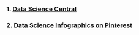 ### 1. [Data Science Central](http://www.datasciencecentral.com/)
### 2. [Data Science Infographics on Pinterest](https://www.pinterest.com/elizabethaustic/data-scientist-infographics/)
